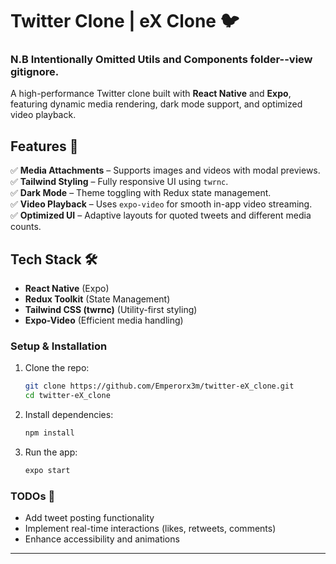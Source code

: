 

# Twitter Clone | eX Clone 🐦  

### N.B Intentionally Omitted Utils and Components folder--view gitignore.

A high-performance Twitter clone built with **React Native** and **Expo**, featuring dynamic media rendering, dark mode support, and optimized video playback.  

## Features 🚀  
✅ **Media Attachments** – Supports images and videos with modal previews.  
✅ **Tailwind Styling** – Fully responsive UI using `twrnc`.  
✅ **Dark Mode** – Theme toggling with Redux state management.  
✅ **Video Playback** – Uses `expo-video` for smooth in-app video streaming.  
✅ **Optimized UI** – Adaptive layouts for quoted tweets and different media counts.  

## Tech Stack 🛠️  
- **React Native** (Expo)  
- **Redux Toolkit** (State Management)  
- **Tailwind CSS (twrnc)** (Utility-first styling)  
- **Expo-Video** (Efficient media handling)  

### Setup & Installation  
1. Clone the repo:  
   ```bash
   git clone https://github.com/Emperorx3m/twitter-eX_clone.git
   cd twitter-eX_clone
   ```
2. Install dependencies:  
   ```bash
   npm install
   ```
3. Run the app:  
   ```bash
   expo start
   ```

### TODOs 🔧  
- Add tweet posting functionality  
- Implement real-time interactions (likes, retweets, comments)  
- Enhance accessibility and animations  

---
